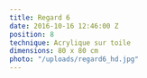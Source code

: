 ```yaml
---
title: Regard 6
date: 2016-10-16 12:46:00 Z
position: 8
technique: Acrylique sur toile
dimensions: 80 x 80 cm
photo: "/uploads/regard6_hd.jpg"
---
```


